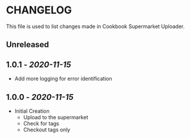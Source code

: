 # CHANGELOG

This file is used to list changes made in Cookbook Supermarket Uploader.

## Unreleased

## 1.0.1 - *2020-11-15*

- Add more logging for error identification

## 1.0.0 - *2020-11-15*

- Initial Creation
  - Upload to the supermarket
  - Check for tags
  - Checkout tags only
